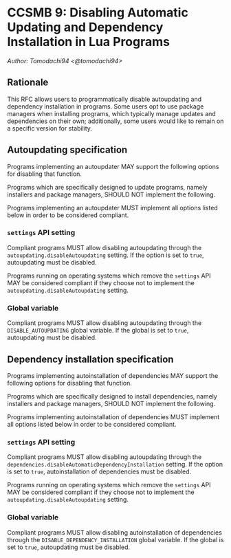 # CCSMB 9: Disabling Automatic Updating and Dependency Installation in Lua Programs
*Author: Tomodachi94 <@tomodachi94>*

## Rationale
This RFC allows users to programmatically disable autoupdating and dependency installation in programs.
Some users opt to use package managers when installing programs, which typically manage updates and dependencies on their own; additionally, some users would like to remain on a specific version for stability.

## Autoupdating specification
Programs implementing an autoupdater MAY support the following options for disabling that function.

Programs which are specifically designed to update programs, namely installers and package managers, SHOULD NOT implement the following.

Programs implementing an autoupdater MUST implement all options listed below in order to be considered compliant.

### `settings` API setting
Compliant programs MUST allow disabling autoupdating through the `autoupdating.disableAutoupdating` setting. If the option is set to `true`, autoupdating must be disabled.

Programs running on operating systems which remove the `settings` API MAY be considered compliant if they choose not to implement the `autoupdating.disableAutoupdating` setting.

### Global variable

Compliant programs MUST allow disabling autoupdating through the `DISABLE_AUTOUPDATING` global variable. If the global is set to `true`, autoupdating must be disabled.

## Dependency installation specification
Programs implementing autoinstallation of dependencies MAY support the following options for disabling that function.

Programs which are specifically designed to install dependencies, namely installers and package managers, SHOULD NOT implement the following.

Programs implementing autoinstallation of dependencies MUST implement all options listed below in order to be considered compliant.

### `settings` API setting
Compliant programs MUST allow disabling autoupdating through the `dependencies.disableAutomaticDependencyInstallation` setting. If the option is set to `true`, autoinstallation of dependencies must be disabled.

Programs running on operating systems which remove the `settings` API MAY be considered compliant if they choose not to implement the `autoupdating.disableAutoupdating` setting.

### Global variable

Compliant programs MUST allow disabling autoinstallation of dependencies through the `DISABLE_DEPENDENCY_INSTALLATION` global variable. If the global is set to `true`, autoupdating must be disabled.
